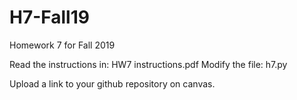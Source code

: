 # H7-Fall19
Homework 7 for Fall 2019

Read the instructions in: HW7 instructions.pdf
Modify the file: h7.py

Upload a link to your github repository on canvas.
